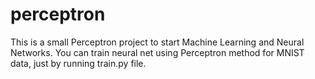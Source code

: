 # perceptron
This is a small Perceptron project to start Machine Learning and Neural Networks.
You can train neural net using Perceptron method for MNIST data, just by running train.py file.
